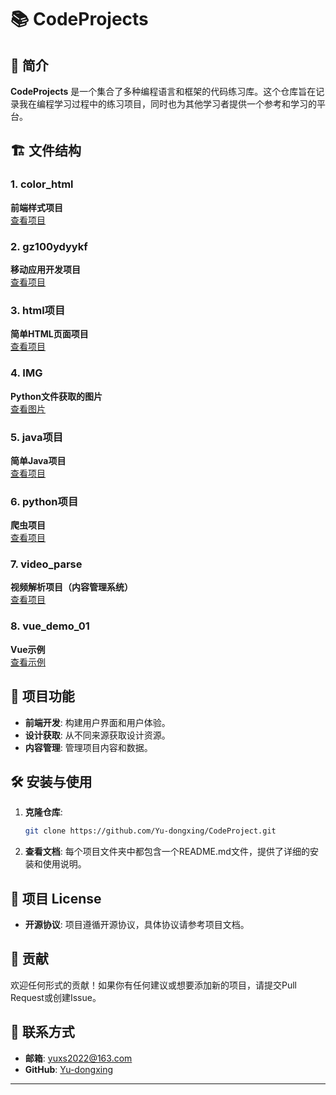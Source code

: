 # 📚 CodeProjects


## 📖 简介

**CodeProjects** 是一个集合了多种编程语言和框架的代码练习库。这个仓库旨在记录我在编程学习过程中的练习项目，同时也为其他学习者提供一个参考和学习的平台。

## 🏗️ 文件结构

### 1. color_html
**前端样式项目**  
[查看项目](./html项目/Test_Html_Code/)

### 2. gz100ydyykf
**移动应用开发项目**  
[查看项目](./gz100ydyykf/)

### 3. html项目
**简单HTML页面项目**  
[查看项目](./html项目/)

### 4. IMG
**Python文件获取的图片**  
[查看图片](./IMG/)

### 5. java项目
**简单Java项目**  
[查看项目](./java项目/)

### 6. python项目
**爬虫项目**  
[查看项目](./python项目/)

### 7. video_parse
**视频解析项目（内容管理系统）**  
[查看项目](./video_parse/)

### 8. vue_demo_01
**Vue示例**  
[查看示例](./vue_demo_01/)

## 🚀 项目功能

- **前端开发**: 构建用户界面和用户体验。
- **设计获取**: 从不同来源获取设计资源。
- **内容管理**: 管理项目内容和数据。

## 🛠️ 安装与使用

1. **克隆仓库**:
   ```bash
   git clone https://github.com/Yu-dongxing/CodeProject.git
   ```
2. **查看文档**:
   每个项目文件夹中都包含一个README.md文件，提供了详细的安装和使用说明。

## 📜 项目 License

- **开源协议**: 项目遵循开源协议，具体协议请参考项目文档。

## 💌 贡献

欢迎任何形式的贡献！如果你有任何建议或想要添加新的项目，请提交Pull Request或创建Issue。

## 📧 联系方式

- **邮箱**: [yuxs2022@163.com](mailto:yuxs2022@163.com)
- **GitHub**: [Yu-dongxing](https://github.com/Yu-dongxing)

---